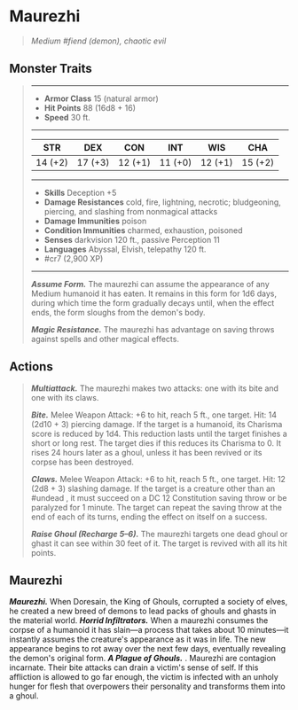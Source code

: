 # Maurezhi
>*Medium #fiend (demon), chaotic evil*
## Monster Traits
>___
>- **Armor Class** 15 (natural armor)
>- **Hit Points** 88 (16d8 + 16)
>- **Speed** 30 ft.
>___
>|STR|DEX|CON|INT|WIS|CHA|
>|:---:|:---:|:---:|:---:|:---:|:---:|
>|14 (+2)|17 (+3)|12 (+1)|11 (+0)|12 (+1)|15 (+2)|
>___
>- **Skills** Deception +5
>- **Damage Resistances** cold, fire, lightning, necrotic; bludgeoning, piercing, and slashing from nonmagical attacks
>- **Damage Immunities** poison
>- **Condition Immunities** charmed, exhaustion, poisoned
>- **Senses** darkvision 120 ft., passive Perception 11
>- **Languages** Abyssal, Elvish, telepathy 120 ft.
>- #cr7 (2,900 XP)
>___
>***Assume Form.*** The maurezhi can assume the appearance of any Medium humanoid it has eaten. It remains in this form for 1d6 days, during which time the form gradually decays until, when the effect ends, the form sloughs from the demon's body.  
>
>***Magic Resistance.*** The maurezhi has advantage on saving throws against spells and other magical effects.  
>
## Actions
>***Multiattack.*** The maurezhi makes two attacks: one with its bite and one with its claws.  
>
>***Bite.*** Melee Weapon Attack: +6 to hit, reach 5 ft., one target. Hit: 14 (2d10 + 3) piercing damage. If the target is a humanoid, its Charisma score is reduced by 1d4. This reduction lasts until the target finishes a short or long rest. The target dies if this reduces its Charisma to 0. It rises 24 hours later as a ghoul, unless it has been revived or its corpse has been destroyed.  
>
>***Claws.*** Melee Weapon Attack: +6 to hit, reach 5 ft., one target. Hit: 12 (2d8 + 3) slashing damage. If the target is a creature other than an #undead , it must succeed on a DC 12 Constitution saving throw or be paralyzed for 1 minute. The target can repeat the saving throw at the end of each of its turns, ending the effect on itself on a success.  
>
>***Raise Ghoul (Recharge 5–6).*** The maurezhi targets one dead ghoul or ghast it can see within 30 feet of it. The target is revived with all its hit points.
## Maurezhi
***Maurezhi.*** When Doresain, the King of Ghouls, corrupted a society of elves, he created a new breed of demons to lead packs of ghouls and ghasts in the material world.
***Horrid Infiltrators.*** When a maurezhi consumes the corpse of a humanoid it has slain—a process that takes about 10 minutes—it instantly assumes the creature's appearance as it was in life. The new appearance begins to rot away over the next few days, eventually revealing the demon's original form.
***A Plague of Ghouls.*** . Maurezhi are contagion incarnate. Their bite attacks can drain a victim's sense of self. If this affliction is allowed to go far enough, the victim is infected with an unholy hunger for flesh that overpowers their personality and transforms them into a ghoul.